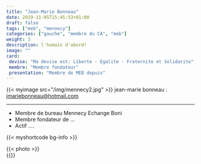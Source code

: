 ```yaml
---
title: "Jean-Marie Bonneau"
date: 2019-11-05T15:45:53+01:00
draft: false
tags: ["meb", "mennecy"]
categories: ["gauche", "membre du CA", "meb"]
weight: 3
description: l'humain d'abord!
image: ""
card:
 devise: "Ma devise est: Liberte - Egalite - Fraternite et Solidarite"
 membre: "Membre fondateur"
 presentation: "Membre de MEB depuis"
---
```

{{< myimage src="/img/mennecy2.jpg" >}}
jean-marie bonneau : <jmariebonneau@hotmail.com>


*** 
  * Membre de bureau  Mennecy Echange Boni
  * Membre fondateur de ...
  * Actif ....
  

 {{< myshortcode bg-info  >}}
  <div class="container px-4">
    <div class="row gx-5">
    <div class="col">
        <div class="p-3 border bg-info border-0 text-center">{{< photo >}} </div>
      </div>
    </div>
  </div>
{{</myshortcode>}}




